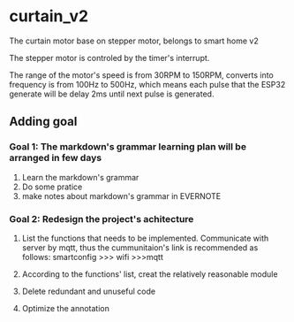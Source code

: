 # curtain_v2
The curtain motor base on stepper motor, belongs to smart home v2

The stepper motor is controled by the timer's interrupt. 

The range of the motor's speed is from 30RPM to 150RPM, converts into frequency is from 100Hz to 500Hz, which means each pulse that the ESP32 generate will be delay 2ms until next pulse is generated.


## Adding goal
### Goal 1: The markdown's grammar learning plan will be arranged in few days
1. Learn the markdown's grammar
2. Do some pratice
3. make notes about markdown's grammar in EVERNOTE

### Goal 2: Redesign the project's achitecture
1. List the functions that needs to be implemented.
	 Communicate with server by mqtt, thus the cummunitaion's link is recommended as follows:
       smartconfig >>> wifi >>>mqtt

2. According to the functions' list, creat the relatively reasonable module
3. Delete redundant and unuseful code
4. Optimize the annotation

